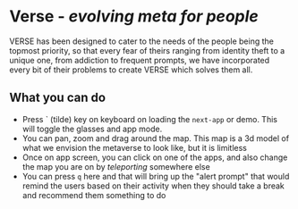 # Verse - _evolving meta for people_

VERSE has been designed to cater to the needs of the people being the topmost priority, so that every fear of theirs ranging from identity theft to a unique one, from addiction to frequent prompts, we have incorporated every bit of their problems to create VERSE which solves them all.

## What you can do

- Press \` (tilde) key on keyboard on loading the `next-app` or demo. This will toggle the glasses and app mode.
- You can pan, zoom and drag around the map. This map is a 3d model of what we envision the metaverse to look like, but it is limitless
- Once on app screen, you can click on one of the apps, and also change the map you are on by _teleporting_ somewhere else
- You can press `q` here and that will bring up the "alert prompt" that would remind the users based on their activity when they should take a break and recommend them something to do
